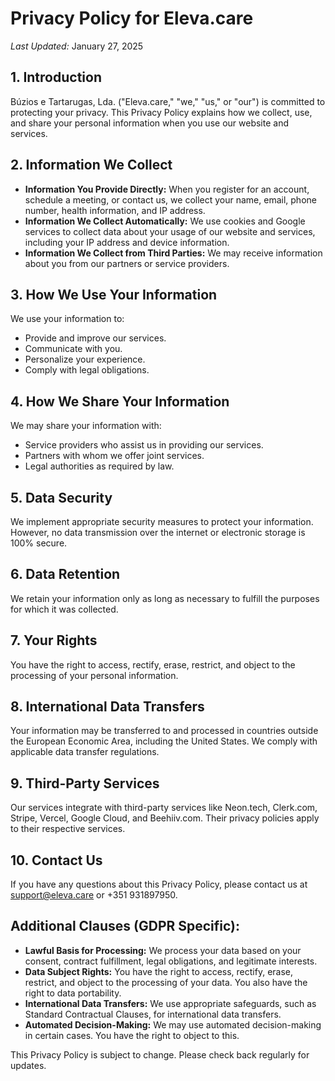 # Privacy Policy for Eleva.care

_Last Updated:_ January 27, 2025

## 1. Introduction

Búzios e Tartarugas, Lda. ("Eleva.care," "we," "us," or "our") is committed to protecting your privacy. This Privacy Policy explains how we collect, use, and share your personal information when you use our website and services.

## 2. Information We Collect

- **Information You Provide Directly:** When you register for an account, schedule a meeting, or contact us, we collect your name, email, phone number, health information, and IP address.
- **Information We Collect Automatically:** We use cookies and Google services to collect data about your usage of our website and services, including your IP address and device information.
- **Information We Collect from Third Parties:** We may receive information about you from our partners or service providers.

## 3. How We Use Your Information

We use your information to:

- Provide and improve our services.
- Communicate with you.
- Personalize your experience.
- Comply with legal obligations.

## 4. How We Share Your Information

We may share your information with:

- Service providers who assist us in providing our services.
- Partners with whom we offer joint services.
- Legal authorities as required by law.

## 5. Data Security

We implement appropriate security measures to protect your information. However, no data transmission over the internet or electronic storage is 100% secure.

## 6. Data Retention

We retain your information only as long as necessary to fulfill the purposes for which it was collected.

## 7. Your Rights

You have the right to access, rectify, erase, restrict, and object to the processing of your personal information.

## 8. International Data Transfers

Your information may be transferred to and processed in countries outside the European Economic Area, including the United States. We comply with applicable data transfer regulations.

## 9. Third-Party Services

Our services integrate with third-party services like Neon.tech, Clerk.com, Stripe, Vercel, Google Cloud, and Beehiiv.com. Their privacy policies apply to their respective services.

## 10. Contact Us

If you have any questions about this Privacy Policy, please contact us at support@eleva.care or +351 931897950.

## Additional Clauses (GDPR Specific):

- **Lawful Basis for Processing:** We process your data based on your consent, contract fulfillment, legal obligations, and legitimate interests.
- **Data Subject Rights:** You have the right to access, rectify, erase, restrict, and object to the processing of your data. You also have the right to data portability.
- **International Data Transfers:** We use appropriate safeguards, such as Standard Contractual Clauses, for international data transfers.
- **Automated Decision-Making:** We may use automated decision-making in certain cases. You have the right to object to this.

This Privacy Policy is subject to change. Please check back regularly for updates.

